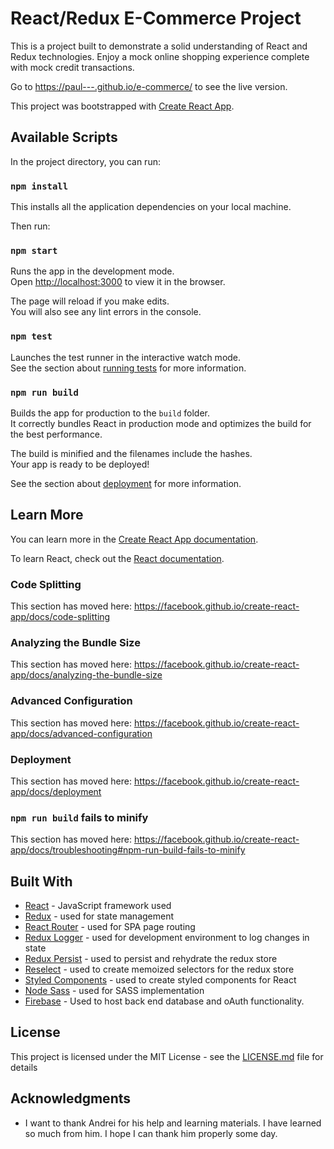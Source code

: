 # React/Redux E-Commerce Project

This is a project built to demonstrate a solid understanding of React and Redux technologies.
Enjoy a mock online shopping experience complete with mock credit transactions.

Go to [https://paul---.github.io/e-commerce/](https://paul---.github.io/e-commerce/) to see the live version.

This project was bootstrapped with [Create React App](https://github.com/facebook/create-react-app).

## Available Scripts

In the project directory, you can run:

### `npm install`

This installs all the application dependencies on your local machine.

Then run:

### `npm start`

Runs the app in the development mode.<br />
Open [http://localhost:3000](http://localhost:3000) to view it in the browser.

The page will reload if you make edits.<br />
You will also see any lint errors in the console.

### `npm test`

Launches the test runner in the interactive watch mode.<br />
See the section about [running tests](https://facebook.github.io/create-react-app/docs/running-tests) for more information.

### `npm run build`

Builds the app for production to the `build` folder.<br />
It correctly bundles React in production mode and optimizes the build for the best performance.

The build is minified and the filenames include the hashes.<br />
Your app is ready to be deployed!

See the section about [deployment](https://facebook.github.io/create-react-app/docs/deployment) for more information.

## Learn More

You can learn more in the [Create React App documentation](https://facebook.github.io/create-react-app/docs/getting-started).

To learn React, check out the [React documentation](https://reactjs.org/).

### Code Splitting

This section has moved here: https://facebook.github.io/create-react-app/docs/code-splitting

### Analyzing the Bundle Size

This section has moved here: https://facebook.github.io/create-react-app/docs/analyzing-the-bundle-size

### Advanced Configuration

This section has moved here: https://facebook.github.io/create-react-app/docs/advanced-configuration

### Deployment

This section has moved here: https://facebook.github.io/create-react-app/docs/deployment

### `npm run build` fails to minify

This section has moved here: https://facebook.github.io/create-react-app/docs/troubleshooting#npm-run-build-fails-to-minify


## Built With

* [React](https://reactjs.org/) - JavaScript framework used
* [Redux](https://redux.js.org/) - used for state management
* [React Router](https://reacttraining.com/react-router/) - used for SPA page routing
* [Redux Logger](https://www.npmjs.com/package/redux-logger/) - used for development environment to log changes in state
* [Redux Persist](https://www.npmjs.com/package/redux-persist/) - used to persist and rehydrate the redux store
* [Reselect](https://www.npmjs.com/package/reselect/) - used to create memoized selectors for the redux store
* [Styled Components](https://www.npmjs.com/package/styled-components/) - used to create styled components for React
* [Node Sass](https://www.npmjs.com/package/node-sass/) - used for SASS implementation
* [Firebase](https://firebase.google.com/) - Used to host back end database and oAuth functionality.

## License

This project is licensed under the MIT License - see the [LICENSE.md](LICENSE.md) file for details

## Acknowledgments

* I want to thank Andrei for his help and learning materials. I have learned so much from him. I hope I can thank him properly some day.